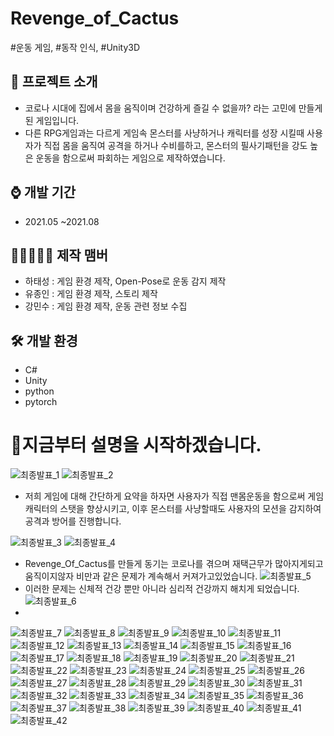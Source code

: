 # Revenge_of_Cactus
#운동 게임, #동작 인식, #Unity3D 


## 📜 프로젝트 소개 
 - 코로나 시대에 집에서 몸을 움직이며 건강하게 즐길 수 없을까? 라는 고민에 만들게 된 게임입니다.
 - 다른 RPG게임과는 다르게 게임속 몬스터를 사냥하거나 캐릭터를 성장 시킬때 사용자가 직접 몸을 움직여 공격을 하거나 수비를하고, 몬스터의 필사기패턴을 강도 높은 운동을 함으로써 파회하는 게임으로 제작하였습니다.

## ⌚ 개발 기간
* 2021.05 ~2021.08

## 👨🏿‍🤝‍👨🏿 제작 맴버
 - 하태성 : 게임 환경 제작, Open-Pose로 운동 감지 제작
 - 유종인 : 게임 환경 제작, 스토리 제작
 - 강민수 : 게임 환경 제작, 운동 관련 정보 수집
   
## 🛠 개발 환경
- C#     
- Unity
- python
- pytorch 

# 🎥지금부터 설명을 시작하겠습니다.
![최종발표_1](https://github.com/gkxotjd12312/Revenge_of_Cactus/assets/54784059/12061b8e-77b4-48ba-a919-59c23325f257)
![최종발표_2](https://github.com/gkxotjd12312/Revenge_of_Cactus/assets/54784059/9c58d7da-a23a-4ab2-8a91-204a423d343f)
 - 저희 게임에 대해 간단하게 요약을 하자면 사용자가 직접 맨몸운동을 함으로써 게임 캐릭터의 스탯을 향상시키고, 이후 몬스터를 사냥할때도 사용자의 모션을 감지하여 공격과 방어를 진행합니다.
 
![최종발표_3](https://github.com/gkxotjd12312/Revenge_of_Cactus/assets/54784059/4f5ff816-7a19-422e-bec1-f0fe9c1998cd)
![최종발표_4](https://github.com/gkxotjd12312/Revenge_of_Cactus/assets/54784059/c2698cba-80ae-4bc9-a430-7a24a4bd1c26)
 - Revenge_Of_Cactus를 만들게 동기는 코로나를 겪으며 재택근무가 많아지게되고 움직이지않자 비만과 같은 문제가 계속해서 커져가고있었습니다.
![최종발표_5](https://github.com/gkxotjd12312/Revenge_of_Cactus/assets/54784059/bcae434d-f725-4c51-96b1-dfff3b5f97b7)
 - 이러한 문제는 신체적 건강 뿐만 아니라 심리적 건강까지 해치게 되었습니다.
![최종발표_6](https://github.com/gkxotjd12312/Revenge_of_Cactus/assets/54784059/a3e8f8b2-8dc1-4863-bf53-3120d736a7f5)
 - 
![최종발표_7](https://github.com/gkxotjd12312/Revenge_of_Cactus/assets/54784059/699a02bd-4be3-4dc4-9f66-67bd03f0726a)
![최종발표_8](https://github.com/gkxotjd12312/Revenge_of_Cactus/assets/54784059/c1dd82fe-cb2a-4a6a-b5ee-6e0cc2ec8463)
![최종발표_9](https://github.com/gkxotjd12312/Revenge_of_Cactus/assets/54784059/a64c84d4-7da1-414f-b3e4-d82c825bf449)
![최종발표_10](https://github.com/gkxotjd12312/Revenge_of_Cactus/assets/54784059/73cec175-fbf7-403b-b9dd-10b20078c005)
![최종발표_11](https://github.com/gkxotjd12312/Revenge_of_Cactus/assets/54784059/35aad29c-26aa-4550-9897-1c13297552f2)
![최종발표_12](https://github.com/gkxotjd12312/Revenge_of_Cactus/assets/54784059/7f575d9b-1032-4ea9-b75b-31855b7d29c5)
![최종발표_13](https://github.com/gkxotjd12312/Revenge_of_Cactus/assets/54784059/8de4a113-9c7f-4d5b-b03c-19a1a6e058c3)
![최종발표_14](https://github.com/gkxotjd12312/Revenge_of_Cactus/assets/54784059/e08bb7d6-8455-4230-9a05-4ce05eefb530)
![최종발표_15](https://github.com/gkxotjd12312/Revenge_of_Cactus/assets/54784059/ea572b7a-603a-4ba5-9c57-6f79ba1bd932)
![최종발표_16](https://github.com/gkxotjd12312/Revenge_of_Cactus/assets/54784059/d460fdcd-13f0-4f33-be52-cd542a267df3)
![최종발표_17](https://github.com/gkxotjd12312/Revenge_of_Cactus/assets/54784059/752f4d69-96a8-41bf-ad0a-ae5bf4618773)
![최종발표_18](https://github.com/gkxotjd12312/Revenge_of_Cactus/assets/54784059/d8a98442-a31f-499d-b5ad-926b480d71ee)
![최종발표_19](https://github.com/gkxotjd12312/Revenge_of_Cactus/assets/54784059/36e4d2df-8c08-4f6c-91a3-924480172a63)
![최종발표_20](https://github.com/gkxotjd12312/Revenge_of_Cactus/assets/54784059/e1a09099-90d6-4daa-bab9-95c9e7f1c6e9)
![최종발표_21](https://github.com/gkxotjd12312/Revenge_of_Cactus/assets/54784059/5ef1b26a-cadf-424f-899c-8e3bb9bf8857)
![최종발표_22](https://github.com/gkxotjd12312/Revenge_of_Cactus/assets/54784059/5dd5ad5e-f124-4c23-91eb-e16c743f4d9c)
![최종발표_23](https://github.com/gkxotjd12312/Revenge_of_Cactus/assets/54784059/50c71aec-ba3c-4bfa-95e0-873753aa8444)
![최종발표_24](https://github.com/gkxotjd12312/Revenge_of_Cactus/assets/54784059/56ee7819-c28d-4459-aaac-adfb730a1149)
![최종발표_25](https://github.com/gkxotjd12312/Revenge_of_Cactus/assets/54784059/3b655b55-1fcb-4564-890b-19abeed00fbd)
![최종발표_26](https://github.com/gkxotjd12312/Revenge_of_Cactus/assets/54784059/9159f790-eb48-4008-b204-202087143f25)
![최종발표_27](https://github.com/gkxotjd12312/Revenge_of_Cactus/assets/54784059/1c8948b5-e4e7-4d52-8686-27c70af92646)
![최종발표_28](https://github.com/gkxotjd12312/Revenge_of_Cactus/assets/54784059/b35ebe81-1e7f-478a-98d6-715b44ed8506)
![최종발표_29](https://github.com/gkxotjd12312/Revenge_of_Cactus/assets/54784059/49b80a1e-0bfe-4e8c-8f07-b98683542eda)
![최종발표_30](https://github.com/gkxotjd12312/Revenge_of_Cactus/assets/54784059/03b772e6-c6e1-4773-b3ef-5a548d24dbc4)
![최종발표_31](https://github.com/gkxotjd12312/Revenge_of_Cactus/assets/54784059/c6f688a8-c9b1-4545-83d9-ec198ba9fa94)
![최종발표_32](https://github.com/gkxotjd12312/Revenge_of_Cactus/assets/54784059/c1060b12-65b5-4bd4-b878-960bf360eec1)
![최종발표_33](https://github.com/gkxotjd12312/Revenge_of_Cactus/assets/54784059/ab47d728-b02e-4721-bae2-f0ee74e43620)
![최종발표_34](https://github.com/gkxotjd12312/Revenge_of_Cactus/assets/54784059/f46307dd-0737-4d87-bc61-52706e0dd23a)
![최종발표_35](https://github.com/gkxotjd12312/Revenge_of_Cactus/assets/54784059/9f6af012-06d9-4f70-a2d6-3079fdf4bc9d)
![최종발표_36](https://github.com/gkxotjd12312/Revenge_of_Cactus/assets/54784059/5b2afd33-77e8-4f6b-a1a9-5e7da0e0388f)
![최종발표_37](https://github.com/gkxotjd12312/Revenge_of_Cactus/assets/54784059/e62cefd3-23f2-442e-b0d8-a13cbd9a9a85)
![최종발표_38](https://github.com/gkxotjd12312/Revenge_of_Cactus/assets/54784059/2addb93f-b475-4a57-9222-747b8e0bd32b)
![최종발표_39](https://github.com/gkxotjd12312/Revenge_of_Cactus/assets/54784059/426bfe12-7a62-4e9d-8c07-5b85ce1e721d)
![최종발표_40](https://github.com/gkxotjd12312/Revenge_of_Cactus/assets/54784059/d78f9778-d134-44d4-8819-b9f304805a8a)
![최종발표_41](https://github.com/gkxotjd12312/Revenge_of_Cactus/assets/54784059/6b2ed4e7-265a-4ed3-afe0-43405448e2b0)
![최종발표_42](https://github.com/gkxotjd12312/Revenge_of_Cactus/assets/54784059/47730cca-7586-4465-bb00-06a9bf171ddd)


